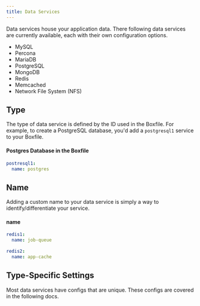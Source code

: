 ```yaml
---
title: Data Services
---
```


Data services house your application data. There following data services are currently available, each with their own configuration options.

- MySQL
- Percona
- MariaDB
- PostgreSQL
- MongoDB
- Redis
- Memcached
- Network File System (NFS)

## Type
The type of data service is defined by the ID used in the Boxfile. For example, to create a PostgreSQL database, you'd add a `postgresql1` service to your Boxfile.

#### Postgres Database in the Boxfile
```yaml
postresql1:
  name: postgres
```

## Name
Adding a custom name to your data service is simply a way to identify/differentiate your service.

#### name
```yaml
redis1:
  name: job-queue
  
redis2:
  name: app-cache
```

## Type-Specific Settings
Most data services have configs that are unique. These configs are covered in the following docs.